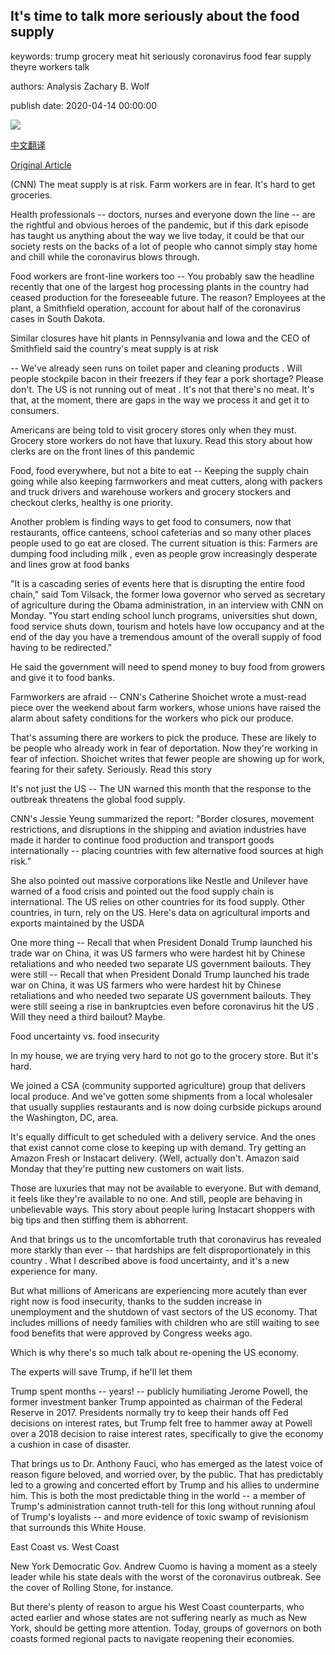 ## It's time to talk more seriously about the food supply

keywords: trump grocery meat hit seriously coronavirus food fear supply theyre workers talk

authors: Analysis Zachary B. Wolf

publish date: 2020-04-14 00:00:00

![](https://cdn.cnn.com/cnnnext/dam/assets/200413175236-empty-shelves-supermarket-0321-super-tease.jpg)

[中文翻译](It%27s%20time%20to%20talk%20more%20seriously%20about%20the%20food%20supply_zh.md)

[Original Article](https://edition.cnn.com/2020/04/14/politics/what-matters-april-13/index.html)

(CNN) The meat supply is at risk. Farm workers are in fear. It's hard to get groceries.

Health professionals -- doctors, nurses and everyone down the line -- are the rightful and obvious heroes of the pandemic, but if this dark episode has taught us anything about the way we live today, it could be that our society rests on the backs of a lot of people who cannot simply stay home and chill while the coronavirus blows through.

Food workers are front-line workers too -- You probably saw the headline recently that one of the largest hog processing plants in the country had ceased production for the foreseeable future. The reason? Employees at the plant, a Smithfield operation, account for about half of the coronavirus cases in South Dakota.

Similar closures have hit plants in Pennsylvania and Iowa and the CEO of Smithfield said the country's meat supply is at risk

-- We've already seen runs on toilet paper and cleaning products . Will people stockpile bacon in their freezers if they fear a pork shortage? Please don't. The US is not running out of meat . It's not that there's no meat. It's that, at the moment, there are gaps in the way we process it and get it to consumers.

Americans are being told to visit grocery stores only when they must. Grocery store workers do not have that luxury. Read this story about how clerks are on the front lines of this pandemic

Food, food everywhere, but not a bite to eat -- Keeping the supply chain going while also keeping farmworkers and meat cutters, along with packers and truck drivers and warehouse workers and grocery stockers and checkout clerks, healthy is one priority.

Another problem is finding ways to get food to consumers, now that restaurants, office canteens, school cafeterias and so many other places people used to go eat are closed. The current situation is this: Farmers are dumping food including milk , even as people grow increasingly desperate and lines grow at food banks

"It is a cascading series of events here that is disrupting the entire food chain," said Tom Vilsack, the former Iowa governor who served as secretary of agriculture during the Obama administration, in an interview with CNN on Monday. "You start ending school lunch programs, universities shut down, food service shuts down, tourism and hotels have low occupancy and at the end of the day you have a tremendous amount of the overall supply of food having to be redirected."

He said the government will need to spend money to buy food from growers and give it to food banks.

Farmworkers are afraid -- CNN's Catherine Shoichet wrote a must-read piece over the weekend about farm workers, whose unions have raised the alarm about safety conditions for the workers who pick our produce.

That's assuming there are workers to pick the produce. These are likely to be people who already work in fear of deportation. Now they're working in fear of infection. Shoichet writes that fewer people are showing up for work, fearing for their safety. Seriously. Read this story

It's not just the US -- The UN warned this month that the response to the outbreak threatens the global food supply.

CNN's Jessie Yeung summarized the report: "Border closures, movement restrictions, and disruptions in the shipping and aviation industries have made it harder to continue food production and transport goods internationally -- placing countries with few alternative food sources at high risk."

She also pointed out massive corporations like Nestle and Unilever have warned of a food crisis and pointed out the food supply chain is international. The US relies on other countries for its food supply. Other countries, in turn, rely on the US. Here's data on agricultural imports and exports maintained by the USDA

One more thing -- Recall that when President Donald Trump launched his trade war on China, it was US farmers who were hardest hit by Chinese retaliations and who needed two separate US government bailouts. They were still -- Recall that when President Donald Trump launched his trade war on China, it was US farmers who were hardest hit by Chinese retaliations and who needed two separate US government bailouts. They were still seeing a rise in bankruptcies even before coronavirus hit the US . Will they need a third bailout? Maybe.

Food uncertainty vs. food insecurity

In my house, we are trying very hard to not go to the grocery store. But it's hard.

We joined a CSA (community supported agriculture) group that delivers local produce. And we've gotten some shipments from a local wholesaler that usually supplies restaurants and is now doing curbside pickups around the Washington, DC, area.

It's equally difficult to get scheduled with a delivery service. And the ones that exist cannot come close to keeping up with demand. Try getting an Amazon Fresh or Instacart delivery. (Well, actually don't. Amazon said Monday that they're putting new customers on wait lists.

Those are luxuries that may not be available to everyone. But with demand, it feels like they're available to no one. And still, people are behaving in unbelievable ways. This story about people luring Instacart shoppers with big tips and then stiffing them is abhorrent.

And that brings us to the uncomfortable truth that coronavirus has revealed more starkly than ever -- that hardships are felt disproportionately in this country . What I described above is food uncertainty, and it's a new experience for many.

But what millions of Americans are experiencing more acutely than ever right now is food insecurity, thanks to the sudden increase in unemployment and the shutdown of vast sectors of the US economy. That includes millions of needy families with children who are still waiting to see food benefits that were approved by Congress weeks ago.

Which is why there's so much talk about re-opening the US economy.

The experts will save Trump, if he'll let them

Trump spent months -- years\! -- publicly humiliating Jerome Powell, the former investment banker Trump appointed as chairman of the Federal Reserve in 2017. Presidents normally try to keep their hands off Fed decisions on interest rates, but Trump felt free to hammer away at Powell over a 2018 decision to raise interest rates, specifically to give the economy a cushion in case of disaster.

That brings us to Dr. Anthony Fauci, who has emerged as the latest voice of reason figure beloved, and worried over, by the public. That has predictably led to a growing and concerted effort by Trump and his allies to undermine him. This is both the most predictable thing in the world -- a member of Trump's administration cannot truth-tell for this long without running afoul of Trump's loyalists -- and more evidence of toxic swamp of revisionism that surrounds this White House.

East Coast vs. West Coast

New York Democratic Gov. Andrew Cuomo is having a moment as a steely leader while his state deals with the worst of the coronavirus outbreak. See the cover of Rolling Stone, for instance.

But there's plenty of reason to argue his West Coast counterparts, who acted earlier and whose states are not suffering nearly as much as New York, should be getting more attention. Today, groups of governors on both coasts formed regional pacts to navigate reopening their economies.